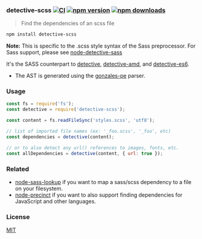 ### detective-scss [![CI](https://img.shields.io/github/actions/workflow/status/dependents/node-detective-scss/ci.yml?branch=main&label=CI&logo=github)](https://github.com/dependents/node-detective-scss/actions/workflows/ci.yml?query=branch%3Amain) [![npm version](https://img.shields.io/npm/v/detective-scss?logo=npm&logoColor=fff)](https://www.npmjs.com/package/detective-scss) [![npm downloads](https://img.shields.io/npm/dm/detective-scss)](https://www.npmjs.com/package/detective-scss)

> Find the dependencies of an scss file

```sh
npm install detective-scss
```

**Note:** This is specific to the .scss style syntax of the Sass preprocessor. For Sass support, please see [node-detective-sass](https://github.com/dependents/node-detective-sass)

It's the SASS counterpart to [detective](https://github.com/substack/node-detective), [detective-amd](https://github.com/dependents/node-detective-amd), and [detective-es6](https://github.com/dependents/node-detective-es6).

* The AST is generated using the [gonzales-pe](https://github.com/tonyganch/gonzales-pe) parser.

### Usage

```js
const fs = require('fs');
const detective = require('detective-scss');

const content = fs.readFileSync('styles.scss', 'utf8');

// list of imported file names (ex: '_foo.scss', '_foo', etc)
const dependencies = detective(content);

// or to also detect any url() references to images, fonts, etc.
const allDependencies = detective(content, { url: true });
```

### Related

* [node-sass-lookup](https://github.com/dependents/node-sass-lookup) if you want to map a sass/scss dependency to a file on your filesystem.
* [node-precinct](https://github.com/dependents/node-precinct) if you want to also support finding dependencies for JavaScript and other languages.

### License

[MIT](LICENSE)
